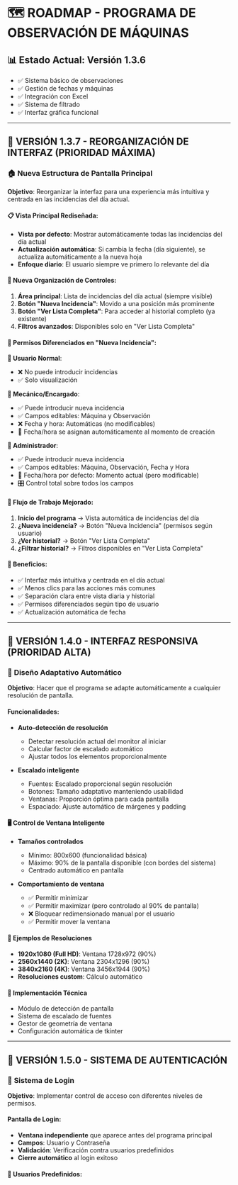 # 🗺️ ROADMAP - PROGRAMA DE OBSERVACIÓN DE MÁQUINAS

## 📊 Estado Actual: Versión 1.3.6
- ✅ Sistema básico de observaciones
- ✅ Gestión de fechas y máquinas
- ✅ Integración con Excel
- ✅ Sistema de filtrado
- ✅ Interfaz gráfica funcional

---

## 🎨 VERSIÓN 1.3.7 - REORGANIZACIÓN DE INTERFAZ (PRIORIDAD MÁXIMA)

### 🏠 **Nueva Estructura de Pantalla Principal**
**Objetivo**: Reorganizar la interfaz para una experiencia más intuitiva y centrada en las incidencias del día actual.

#### 📋 **Vista Principal Rediseñada**:
- **Vista por defecto**: Mostrar automáticamente todas las incidencias del día actual
- **Actualización automática**: Si cambia la fecha (día siguiente), se actualiza automáticamente a la nueva hoja
- **Enfoque diario**: El usuario siempre ve primero lo relevante del día

#### 🔄 **Nueva Organización de Controles**:
1. **Área principal**: Lista de incidencias del día actual (siempre visible)
2. **Botón "Nueva Incidencia"**: Movido a una posición más prominente
3. **Botón "Ver Lista Completa"**: Para acceder al historial completo (ya existente)
4. **Filtros avanzados**: Disponibles solo en "Ver Lista Completa"

#### 👤 **Permisos Diferenciados en "Nueva Incidencia"**:

**🔹 Usuario Normal**:
- ❌ No puede introducir incidencias
- ✅ Solo visualización

**🔧 Mecánico/Encargado**:
- ✅ Puede introducir nueva incidencia
- ✅ Campos editables: Máquina y Observación
- ❌ Fecha y hora: Automáticas (no modificables)
- 📅 Fecha/hora se asignan automáticamente al momento de creación

**👑 Administrador**:
- ✅ Puede introducir nueva incidencia
- ✅ Campos editables: Máquina, Observación, Fecha y Hora
- 📅 Fecha/hora por defecto: Momento actual (pero modificable)
- 🎛️ Control total sobre todos los campos

#### 🔄 **Flujo de Trabajo Mejorado**:
1. **Inicio del programa** → Vista automática de incidencias del día
2. **¿Nueva incidencia?** → Botón "Nueva Incidencia" (permisos según usuario)
3. **¿Ver historial?** → Botón "Ver Lista Completa"
4. **¿Filtrar historial?** → Filtros disponibles en "Ver Lista Completa"

#### 🎯 **Beneficios**:
- ✅ Interfaz más intuitiva y centrada en el día actual
- ✅ Menos clics para las acciones más comunes
- ✅ Separación clara entre vista diaria y historial
- ✅ Permisos diferenciados según tipo de usuario
- ✅ Actualización automática de fecha

---

## 🎯 VERSIÓN 1.4.0 - INTERFAZ RESPONSIVA (PRIORIDAD ALTA)

### 📱 **Diseño Adaptativo Automático**
**Objetivo**: Hacer que el programa se adapte automáticamente a cualquier resolución de pantalla.

#### Funcionalidades:
- **Auto-detección de resolución**
  - Detectar resolución actual del monitor al iniciar
  - Calcular factor de escalado automático
  - Ajustar todos los elementos proporcionalmente

- **Escalado inteligente**
  - Fuentes: Escalado proporcional según resolución
  - Botones: Tamaño adaptativo manteniendo usabilidad
  - Ventanas: Proporción óptima para cada pantalla
  - Espaciado: Ajuste automático de márgenes y padding

#### 🖥️ **Control de Ventana Inteligente**
- **Tamaños controlados**
  - Mínimo: 800x600 (funcionalidad básica)
  - Máximo: 90% de la pantalla disponible (con bordes del sistema)
  - Centrado automático en pantalla

- **Comportamiento de ventana**
  - ✅ Permitir minimizar
  - ✅ Permitir maximizar (pero controlado al 90% de pantalla)
  - ❌ Bloquear redimensionado manual por el usuario
  - ✅ Permitir mover la ventana

#### 📐 **Ejemplos de Resoluciones**
- **1920x1080 (Full HD)**: Ventana 1728x972 (90%)
- **2560x1440 (2K)**: Ventana 2304x1296 (90%)
- **3840x2160 (4K)**: Ventana 3456x1944 (90%)
- **Resoluciones custom**: Cálculo automático

#### 🔧 **Implementación Técnica**
- Módulo de detección de pantalla
- Sistema de escalado de fuentes
- Gestor de geometría de ventana
- Configuración automática de tkinter

---

## 🔐 VERSIÓN 1.5.0 - SISTEMA DE AUTENTICACIÓN

### 👤 **Sistema de Login**
**Objetivo**: Implementar control de acceso con diferentes niveles de permisos.

#### Pantalla de Login:
- **Ventana independiente** que aparece antes del programa principal
- **Campos**: Usuario y Contraseña
- **Validación**: Verificación contra usuarios predefinidos
- **Cierre automático** al login exitoso

#### 👥 **Usuarios Predefinidos**: